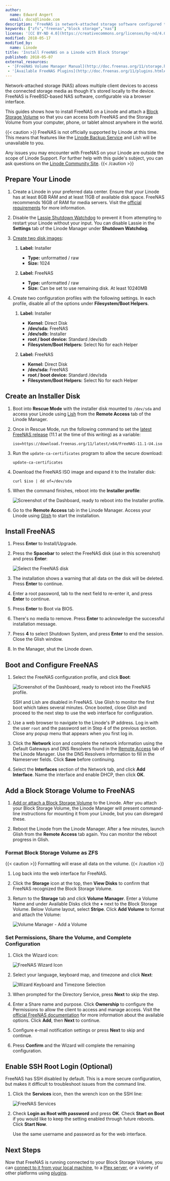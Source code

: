 ```yaml
---
author:
  name: Edward Angert
  email: docs@linode.com
description: 'FreeNAS is network-attached storage software configured through a web interface. This guide shows how to install FreeNAS and connect it to a Block Storage Volume.'
keywords: ["zfs","freenas","block storage","nas"]
license: '[CC BY-ND 4.0](https://creativecommons.org/licenses/by-nd/4.0)'
modified: 2018-05-17
modified_by:
  name: Linode
title: 'Install FreeNAS on a Linode with Block Storage'
published: 2018-05-07
external_resources:
 - '[FreeNAS Volume Manager Manual](http://doc.freenas.org/11/storage.html)'
 - '[Available FreeNAS Plugins](http://doc.freenas.org/11/plugins.html#available-plugins)'
---
```


Network-attached storage (NAS) allows multiple client devices to access the connected storage media as though it's stored locally to the device. FreeNAS is FreeBSD-based NAS software, configurable via a browser interface.

This guides shows how to install FreeNAS on a Linode and attach a [Block Storage Volume](/blockstorage/) so that you can access both FreeNAS and the Storage Volume from your computer, phone, or tablet almost anywhere in the world.

{{< caution >}}
FreeNAS is not officially supported by Linode at this time. This means that features like the [Linode Backup Service](/docs/platform/backup-service) and Lish will be unavailable to you.

Any issues you may encounter with FreeNAS on your Linode are outside the scope of Linode Support. For further help with this guide's subject, you can ask questions on the [Linode Community Site](https://www.linode.com/community/questions/).
{{< /caution >}}

## Prepare Your Linode

1.  Create a Linode in your preferred data center. Ensure that your Linode has at least 8GB RAM and at least 11GB of available disk space. FreeNAS recommends 16GB of RAM for media servers. Visit the [official requirements](http://www.freenas.org/hardware-requirements/) for more information.

2.  Disable the [Lassie Shutdown Watchdog](/docs/uptime/monitoring-and-maintaining-your-server/#configure-shutdown-watchdog/) to prevent it from attempting to restart your Linode without your input. You can disable Lassie in the **Settings** tab of the Linode Manager under **Shutdown Watchdog**.

3.  [Create two disk images](/docs/platform/disk-images/disk-images-and-configuration-profiles/#creating-a-blank-disk/):

    1.  **Label:** Installer
        * **Type:** unformatted / raw
        * **Size:** 1024

    2.  **Label:** FreeNAS
        * **Type:** unformatted / raw
        * **Size:** Can be set to use remaining disk. At least 10240MB

4.  Create two configuration profiles with the following settings. In each profile, disable all of the options under **Filesystem/Boot Helpers**.

    1.  **Label:** Installer
        * **Kernel:** Direct Disk
        * **/dev/sda:** FreeNAS
        * **/dev/sdb:** Installer
        * **root / boot device:** Standard /dev/sdb
        * **Filesystem/Boot Helpers:** Select No for each Helper

    2. **Label:** FreeNAS
        * **Kernel:** Direct Disk
        * **/dev/sda:** FreeNAS
        * **root / boot device:** Standard /dev/sda
        * **Filesystem/Boot Helpers:** Select No for each Helper

## Create an Installer Disk

1.  Boot into **Rescue Mode** with the installer disk mounted to `/dev/sda` and access your Linode using [Lish](/docs/networking/using-the-linode-shell-lish/) from the **Remote Access** tab of the Linode Manager.

2.  Once in Rescue Mode, run the following command to set the [latest FreeNAS release](http://www.freenas.org/download-freenas-release/) (11.1 at the time of this writing) as a variable:

        iso=https://download.freenas.org/11/latest/x64/FreeNAS-11.1-U4.iso

3.  Run the `update-ca-certificates` program to allow the secure download:

        update-ca-certificates

4.  Download the FreeNAS ISO image and expand it to the Installer disk:

        curl $iso | dd of=/dev/sda

5.  When the command finishes, reboot into the **Installer profile**:

    ![Screenshot of the Dashboard, ready to reboot into the Installer profile.](/docs/assets/applications/cloud-storage/freenas-bs/reboot-installer-profile.png "Screenshot of the Dashboard, ready to reboot into the Installer profile.")

6.  Go to the **Remote Access** tab in the Linode Manager. Access your Linode using [Glish](/docs/networking/using-the-linode-graphical-shell-glish/) to start the installation.

## Install FreeNAS

1.  Press **Enter** to Install/Upgrade.
2.  Press the **Spacebar** to select the FreeNAS disk (`da0` in this screenshot) and press **Enter**:

    ![Select the FreeNAS disk](/docs/assets/applications/cloud-storage/freenas-bs/freenas-installation-select-disk.png "Select the FreeNAS disk.")

3.  The installation shows a warning that all data on the disk will be deleted. Press **Enter** to continue.
4.  Enter a root password, tab to the next field to re-enter it, and press **Enter** to continue.
5.  Press **Enter** to Boot via BIOS.
6.  There's no media to remove. Press **Enter** to acknowledge the successful installation message.
7.  Press **4** to select Shutdown System, and press **Enter** to end the session. Close the Glish window.
8.  In the Manager, shut the Linode down.

## Boot and Configure FreeNAS

1.  Select the FreeNAS configuration profile, and click **Boot**:

    ![Screenshot of the Dashboard, ready to reboot into the FreeNAS profile.](/docs/assets/applications/cloud-storage/freenas-bs/reboot-freenas-profile.png "Screenshot of the Dashboard, ready to reboot into the FreeNAS profile.")

    SSH and Lish are disabled in FreeNAS. Use Glish to monitor the first boot which takes several minutes. Once booted, close Glish and proceed to the next step to use the web interface for configuration.

2.  Use a web browser to navigate to the Linode's IP address. Log in with the user `root` and the password set in Step 4 of the previous section. Close any popup menu that appears when you first log in.

3.  Click the **Network** icon and complete the network information using the Default Gateways and DNS Resolvers found in the [Remote Access](/docs/networking/remote-access/) tab of the Linode Manager. Use the DNS Resolvers information to fill in the Nameserver fields. Click **Save** before continuing.

4.  Select the **Interfaces** section of the Network tab, and click **Add Interface**. Name the interface and enable DHCP, then click **OK**.

## Add a Block Storage Volume to FreeNAS

1.  [Add or attach a Block Storage Volume](/docs/platform/how-to-use-block-storage-with-your-linode/#how-to-add-a-block-storage-volume-to-a-linode) to the Linode. After you attach your Block Storage Volume, the Linode Manager will present command-line instructions for mounting it from your Linode, but you can disregard these.

2.  Reboot the Linode from the Linode Manager. After a few minutes, launch Glish from the **Remote Access** tab again. You can monitor the reboot progress in Glish.

### Format Block Storage Volume as ZFS

{{< caution >}}
Formatting will erase all data on the volume.
{{< /caution >}}

1.  Log back into the web interface for FreeNAS.

2.  Click the **Storage** icon at the top, then **View Disks** to confirm that FreeNAS recognized the Block Storage Volume.

3.  Return to the **Storage** tab and click **Volume Manager**. Enter a Volume Name and under Available Disks click the **+** next to the Block Storage Volume. Below Volume layout, select **Stripe**. Click **Add Volume** to format and attach the Volume:

    ![Volume Manager - Add a Volume](/docs/assets/applications/cloud-storage/freenas-bs/freenas-storage-add-volume.png "Volume Manager - Add a Volume")

### Set Permissions, Share the Volume, and Complete Configuration

1.  Click the Wizard icon:

    ![FreeNAS Wizard Icon](/docs/assets/applications/cloud-storage/freenas-bs/freenas-wizard-icon.png "FreeNAS Wizard Icon")

2.  Select your language, keyboard map, and timezone and click **Next**:

    ![Wizard Keyboard and Timezone Selection](/docs/assets/applications/cloud-storage/freenas-bs/freenas-wizard-lang-keyboard-timezone.png "Wizard Keyboard and Timezone Selection")

3.  When prompted for the Directory Service, press **Next** to skip the step.

4.  Enter a Share name and purpose. Click **Ownership** to configure the Permissions to allow the client to access and manage access. Visit the [official FreeNAS documentation](http://doc.freenas.org/11/storage.html#change-permissions) for more information about the available options. Click **Add**, then **Next** to continue.

5.  Configure e-mail notification settings or press **Next** to skip and continue.

6.  Press **Confirm** and the Wizard will complete the remaining configuration.

## Enable SSH Root Login (Optional)

FreeNAS has SSH disabled by default. This is a more secure configuration, but makes it difficult to troubleshoot issues from the command line.

1.  Click the **Services** icon, then the wrench icon on the SSH line:

    ![FreeNAS Services](/docs/assets/applications/cloud-storage/freenas-bs/freenas-services.png "FreeNAS Services")

2.  Check **Login as Root with password** and press **OK**. Check **Start on Boot** if you would like to keep the setting enabled through future reboots. Click **Start Now**.

    Use the same username and password as for the web interface.

## Next Steps

Now that FreeNAS is running connected to your Block Storage Volume, you can [connect to it from your local machine](http://doc.freenas.org/11/sharing.html), to a [Plex server](http://www.freenas.org/blog/plex-on-freenas/), or a variety of other platforms using [plugins](http://doc.freenas.org/11/plugins.html#available-plugins).
